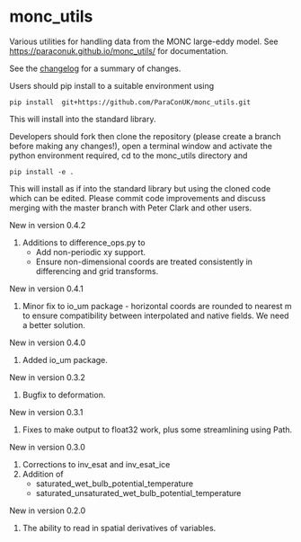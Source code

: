 # monc_utils
Various utilities for handling data from the MONC large-eddy model.
See https://paraconuk.github.io/monc_utils/ for documentation.

See the [changelog](CHANGELOG.md) for a summary of changes.

Users should pip install to a suitable environment using

    pip install  git+https://github.com/ParaConUK/monc_utils.git

This will install into the standard library.

Developers should fork then clone the repository (please create a branch before making 
any changes!), open a terminal window and activate the python environment 
required, cd to the monc_utils directory and

    pip install -e .

This will install as if into the standard library but using the cloned code 
which can be edited. Please commit code improvements and discuss merging with 
the master branch with Peter Clark and other users.

New in version 0.4.2
1. Additions to difference_ops.py to 
	- Add non-periodic xy support.
	- Ensure non-dimensional coords are treated consistently in differencing and grid transforms.
 
New in version 0.4.1
1. Minor fix to io_um package - horizontal coords are rounded to nearest m to ensure compatibility between interpolated and native fields. We need a better solution.

New in version 0.4.0
1. Added io_um package.

New in version 0.3.2
1. Bugfix to deformation.

New in version 0.3.1
1. Fixes to make output to float32 work, plus some streamlining using Path.

New in version 0.3.0
1. Corrections to inv_esat and inv_esat_ice
2. Addition of 
	- saturated_wet_bulb_potential_temperature
	- saturated_unsaturated_wet_bulb_potential_temperature

New in version 0.2.0
1. The ability to read in spatial derivatives of variables.